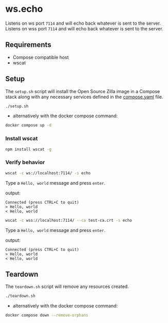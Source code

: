 # ws.echo

Listens on ws port `7114` and will echo back whatever is sent to the server.
Listens on wss port `7114` and will echo back whatever is sent to the server.

## Requirements

- Compose compatible host
- wscat

## Setup

The `setup.sh` script will install the Open Source Zilla image in a Compose stack along with any necessary services defined in the [compose.yaml](compose.yaml) file.

```bash
./setup.sh
```

- alternatively with the docker compose command:

```bash
docker compose up -d
```

### Install wscat

```bash
npm install wscat -g
```

### Verify behavior

```bash
wscat -c ws://localhost:7114/ -s echo
```

Type a `Hello, world` message and press `enter`.

output:

```text
Connected (press CTRL+C to quit)
> Hello, world
< Hello, world
```

```bash
wscat -c wss://localhost:7114/ --ca test-ca.crt -s echo
```

Type a `Hello, world` message and press `enter`.

output:

```text
Connected (press CTRL+C to quit)
> Hello, world
< Hello, world
```

## Teardown

The `teardown.sh` script will remove any resources created.

```bash
./teardown.sh
```

- alternatively with the docker compose command:

```bash
docker compose down --remove-orphans
```
